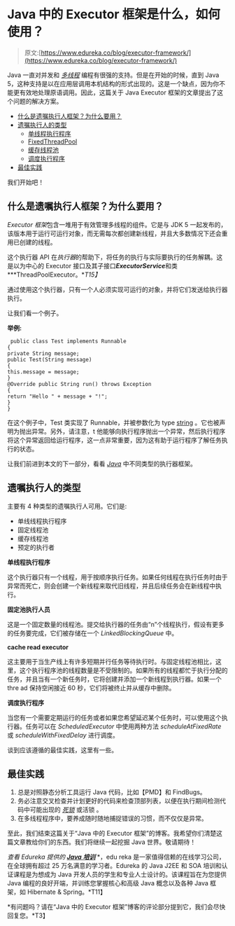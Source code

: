 # Java 中的 Executor 框架是什么，如何使用？

> 原文:[https://www.edureka.co/blog/executor-framework/](https://www.edureka.co/blog/executor-framework/)

Java 一直对并发和 *[多线程](https://www.edureka.co/blog/java-thread/)* 编程有很强的支持。但是在开始的时候，直到 Java 5，这种支持是以在应用层调用本机结构的形式出现的。这是一个缺点，因为你不能更有效地处理原语调用。因此，这篇关于 Java Executor 框架的文章提出了这个问题的解决方案。

*   [什么是遗嘱执行人框架？为什么要用？](#What_is_the_Executor_Framework?_Why_use_it?)
*   [遗嘱执行人的类型](#Types_of_Executors)
    *   [单线程执行程序](#SingleThreadExecutor)
    *   [FixedThreadPool](#FixedThreadPool)
    *   [缓存线程池](#CachedThreadPool)
    *   [调度执行程序](#ScheduledExecutor)
*   [最佳实践](#Best_practices)

我们开始吧！

## **什么是遗嘱执行人框架？为什么要用？**

*Executor 框架*包含一堆用于有效管理多线程的组件。它是与 JDK 5 一起发布的，该版本用于运行可运行对象，而无需每次都创建新线程，并且大多数情况下还会重用已创建的线程。

这个执行器 API 在*执行器*的帮助下，将任务的执行与实际要执行的任务解耦。这是以为中心的 Executor 接口及其子接口***ExecutorService***和类***ThreadPoolExecutor。**T15】*

通过使用这个执行器，只有一个人必须实现可运行的对象，并将它们发送给执行器执行。

让我们看一个例子。

**举例:**

```
 public class Test implements Runnable
{
private String message;
public Test(String message)
{
this.message = message;
}
@Override public String run() throws Exception
{
return "Hello " + message + "!";
}
} 
```

在这个例子中，Test 类实现了 Runnable，并被参数化为 type [string](https://www.edureka.co/blog/java-string/) 。它也被声明为抛出异常。另外，请注意，t 他能够向执行程序抛出一个异常，然后执行程序将这个异常返回给运行程序，这一点非常重要，因为这有助于运行程序了解任务执行的状态。

让我们前进到本文的下一部分，看看 *[Java](https://www.edureka.co/blog/what-is-java/)* 中不同类型的执行器框架。

## **遗嘱执行人的类型**

主要有 4 种类型的遗嘱执行人可用。它们是:

*   单线线程执行程序
*   固定线程池
*   缓存线程池
*   预定的执行者

**单线程执行程序**

这个执行器只有一个线程，用于按顺序执行任务。如果任何线程在执行任务时由于异常而死亡，则会创建一个新线程来取代旧线程，并且后续任务会在新线程中执行。

**固定池执行人员**

这是一个固定数量的线程池。提交给执行器的任务由“n”个线程执行，假设有更多的任务要完成，它们被存储在一个 *LinkedBlockingQueue* 中。

**cache read executor**

这主要用于当生产线上有许多短期并行任务等待执行时。与固定线程池相比，这里，这个执行程序池的线程数量是不受限制的。如果所有的线程都忙于执行分配的任务，并且当有一个新任务时，它将创建并添加一个新线程到执行器。如果一个 thre ad 保持空闲接近 60 秒，它们将被终止并从缓存中删除。

**调度执行程序**

当您有一个需要定期运行的任务或者如果您希望延迟某个任务时，可以使用这个执行器。任务可以在 *ScheduledExecutor* 中使用两种方法 *scheduleAtFixedRate* 或 *scheduleWithFixedDelay* 进行调度。

谈到应该遵循的最佳实践，这里有一些。

## **最佳实践**

1.  总是对照静态分析工具运行 Java 代码，比如【PMD】和  FindBugs。
2.  务必注意交叉检查并计划更好的代码来检查顶部列表，以便在执行期间检测代码中可能出现的  *[死锁](https://www.edureka.co/blog/deadlock-in-java/)* 或活锁  。
3.  在多线程程序中，要养成随时随地捕捉错误的习惯，而不仅仅是异常。

至此，我们结束这篇关于“Java 中的 Executor 框架”的博客。我希望你们清楚这篇文章教给你们的东西。我们将继续一起挖掘 Java 世界。敬请期待！

*查看 Edureka 提供的 [**Java 培训**](https://www.edureka.co/java-j2ee-training-course)* *，edu reka 是一家值得信赖的在线学习公司，在全球拥有超过 25 万名满意的学习者。Edureka 的 Java J2EE 和 SOA 培训和认证课程是为想成为 Java 开发人员的学生和专业人士设计的。该课程旨在为您提供 Java 编程的良好开端，并训练您掌握核心和高级 Java 概念以及各种 Java 框架，如 Hibernate & Spring。*T11】

*有问题吗？请在“Java 中的 Executor 框架”博客的评论部分提到它，我们会尽快回复您。*T3】